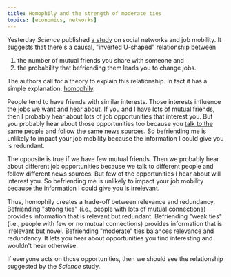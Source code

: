 ```yaml
---
title: Homophily and the strength of moderate ties
topics: [economics, networks]
---
```


Yesterday *Science* published [a study](https://doi.org/10.1126/science.abl4476) on social networks and job mobility.
It suggests that there's a causal, "inverted U-shaped" relationship between

1. the number of mutual friends you share with someone and
2. the probability that befriending them leads you to change jobs.

The authors call for a theory to explain this relationship.
In fact it has a simple explanation: [homophily](https://en.wikipedia.org/wiki/Homophily).

People tend to have friends with similar interests.
Those interests influence the jobs we want and hear about.
If you and I have lots of mutual friends, then I probably hear about lots of job opportunities that interest you.
But you probably hear about those opportunities too because you [talk to the same people](/blog/echo-chambers-useful/) and [follow the same news sources](/blog/ideological-bias-trust-information-sources/).
So befriending me is unlikely to impact your job mobility because the information I could give you is redundant.

The opposite is true if we have few mutual friends.
Then we probably hear about different job opportunities because we talk to different people and follow different news sources.
But few of the opportunities I hear about will interest you.
So befriending me is unlikely to impact your job mobility because the information I could give you is irrelevant.

Thus, homophily creates a trade-off between relevance and redundancy.
Befriending "strong ties" (i.e., people with lots of mutual connections) provides information that is relevant but redundant.
Befriending "weak ties" (i.e., people with few or no mutual connections) provides information that is irrelevant but novel.
Befriending "moderate" ties balances relevance and redundancy.
It lets you hear about opportunities you find interesting and wouldn't hear otherwise.

If everyone acts on those opportunities, then we should see the relationship suggested by the *Science* study.
